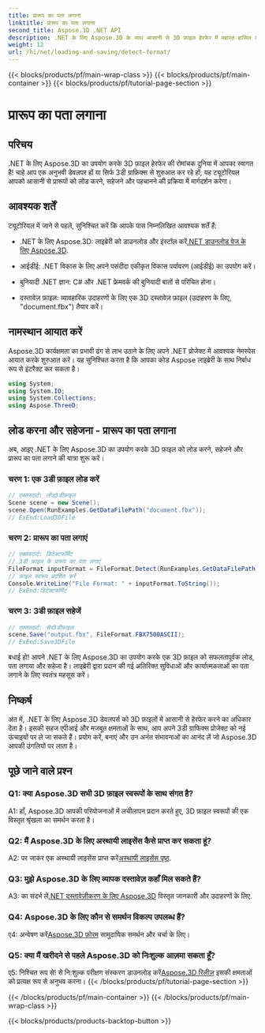 ```yaml
---
title: प्रारूप का पता लगाना
linktitle: प्रारूप का पता लगाना
second_title: Aspose.3D .NET API
description: .NET के लिए Aspose.3D के साथ आसानी से 3D फ़ाइल हेरफेर में महारत हासिल करें। प्रारूपों को सहजता से लोड करें, सहेजें और पहचानें।
weight: 12
url: /hi/net/loading-and-saving/detect-format/
---
```


{{< blocks/products/pf/main-wrap-class >}}
{{< blocks/products/pf/main-container >}}
{{< blocks/products/pf/tutorial-page-section >}}

# प्रारूप का पता लगाना

## परिचय

.NET के लिए Aspose.3D का उपयोग करके 3D फ़ाइल हेरफेर की रोमांचक दुनिया में आपका स्वागत है! चाहे आप एक अनुभवी डेवलपर हों या सिर्फ 3डी ग्राफ़िक्स से शुरुआत कर रहे हों, यह ट्यूटोरियल आपको आसानी से प्रारूपों को लोड करने, सहेजने और पहचानने की प्रक्रिया में मार्गदर्शन करेगा।

## आवश्यक शर्तें

ट्यूटोरियल में जाने से पहले, सुनिश्चित करें कि आपके पास निम्नलिखित आवश्यक शर्तें हैं:

-  .NET के लिए Aspose.3D: लाइब्रेरी को डाउनलोड और इंस्टॉल करें[.NET डाउनलोड पेज के लिए Aspose.3D](https://releases.aspose.com/3d/net/).

- आईडीई: .NET विकास के लिए अपने पसंदीदा एकीकृत विकास पर्यावरण (आईडीई) का उपयोग करें।

- बुनियादी .NET ज्ञान: C# और .NET फ्रेमवर्क की बुनियादी बातों से परिचित होना।

- दस्तावेज़ फ़ाइल: व्यावहारिक उदाहरणों के लिए एक 3D दस्तावेज़ फ़ाइल (उदाहरण के लिए, "document.fbx") तैयार करें।

## नामस्थान आयात करें

Aspose.3D कार्यक्षमता का प्रभावी ढंग से लाभ उठाने के लिए अपने .NET प्रोजेक्ट में आवश्यक नेमस्पेस आयात करके शुरुआत करें। यह सुनिश्चित करता है कि आपका कोड Aspose लाइब्रेरी के साथ निर्बाध रूप से इंटरैक्ट कर सकता है।

```csharp
using System;
using System.IO;
using System.Collections;
using Aspose.ThreeD;
```

## लोड करना और सहेजना - प्रारूप का पता लगाना

अब, आइए .NET के लिए Aspose.3D का उपयोग करके 3D फ़ाइल को लोड करने, सहेजने और प्रारूप का पता लगाने की यात्रा शुरू करें।

### चरण 1: एक 3डी फ़ाइल लोड करें

```csharp
// एक्सस्टार्ट: लोड3डीफ़ाइल
Scene scene = new Scene();
scene.Open(RunExamples.GetDataFilePath("document.fbx"));
// ExEnd:Load3DFile
```

### चरण 2: प्रारूप का पता लगाएं

```csharp
// एक्सस्टार्ट: डिटेक्टफॉर्मेट
// 3डी फ़ाइल के प्रारूप का पता लगाएं
FileFormat inputFormat = FileFormat.Detect(RunExamples.GetDataFilePath("document.fbx"));
// फ़ाइल स्वरूप प्रदर्शित करें
Console.WriteLine("File Format: " + inputFormat.ToString());
// ExEnd:डिटेक्टफॉर्मेट
```

### चरण 3: 3डी फ़ाइल सहेजें

```csharp
// एक्सस्टार्ट: सेव3डीफ़ाइल
scene.Save("output.fbx", FileFormat.FBX7500ASCII);
// ExEnd:Save3DFile
```

बधाई हो! आपने .NET के लिए Aspose.3D का उपयोग करके एक 3D फ़ाइल को सफलतापूर्वक लोड, पता लगाया और सहेजा है। लाइब्रेरी द्वारा प्रदान की गई अतिरिक्त सुविधाओं और कार्यात्मकताओं का पता लगाने के लिए स्वतंत्र महसूस करें।

## निष्कर्ष

अंत में, .NET के लिए Aspose.3D डेवलपर्स को 3D फ़ाइलों में आसानी से हेरफेर करने का अधिकार देता है। इसकी सहज एपीआई और मजबूत क्षमताओं के साथ, आप अपने 3डी ग्राफिक्स प्रोजेक्ट को नई ऊंचाइयों पर ले जा सकते हैं। प्रयोग करें, बनाएं और उन अनंत संभावनाओं का आनंद लें जो Aspose.3D आपकी उंगलियों पर लाता है।

## पूछे जाने वाले प्रश्न

### Q1: क्या Aspose.3D सभी 3D फ़ाइल स्वरूपों के साथ संगत है?

A1: हाँ, Aspose.3D आपकी परियोजनाओं में लचीलापन प्रदान करते हुए, 3D फ़ाइल स्वरूपों की एक विस्तृत श्रृंखला का समर्थन करता है।

### Q2: मैं Aspose.3D के लिए अस्थायी लाइसेंस कैसे प्राप्त कर सकता हूं?

 A2: पर जाकर एक अस्थायी लाइसेंस प्राप्त करें[अस्थायी लाइसेंस पृष्ठ](https://purchase.aspose.com/temporary-license/).

### Q3: मुझे Aspose.3D के लिए व्यापक दस्तावेज़ कहाँ मिल सकते हैं?

 A3: का संदर्भ लें[.NET दस्तावेज़ीकरण के लिए Aspose.3D](https://reference.aspose.com/3d/net/) विस्तृत जानकारी और उदाहरणों के लिए.

### Q4: Aspose.3D के लिए कौन से समर्थन विकल्प उपलब्ध हैं?

 ए4: अन्वेषण करें[Aspose.3D फ़ोरम](https://forum.aspose.com/c/3d/18) सामुदायिक समर्थन और चर्चा के लिए।

### Q5: क्या मैं खरीदने से पहले Aspose.3D को निःशुल्क आज़मा सकता हूँ?

 ए5: निश्चित रूप से! से नि:शुल्क परीक्षण संस्करण डाउनलोड करें[Aspose.3D रिलीज़](https://releases.aspose.com/) इसकी क्षमताओं को प्रत्यक्ष रूप से अनुभव करना।
{{< /blocks/products/pf/tutorial-page-section >}}

{{< /blocks/products/pf/main-container >}}
{{< /blocks/products/pf/main-wrap-class >}}

{{< blocks/products/products-backtop-button >}}
